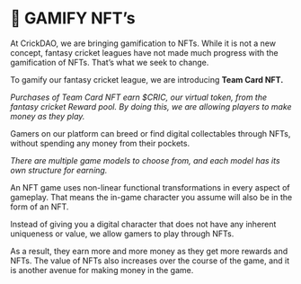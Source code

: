 # 🏏 GAMIFY NFT’s

At CrickDAO, we are bringing gamification to NFTs. While it is not a new concept, fantasy cricket leagues have not made much progress with the gamification of NFTs. That’s what we seek to change.

To gamify our fantasy cricket league, we are introducing **Team Card NFT.**

_Purchases of Team Card NFT earn $_CRIC_, our virtual token, from the fantasy cricket Reward pool. By doing this, we are allowing players to make money as they play._

Gamers on our platform can breed or find digital collectables through NFTs, without spending any money from their pockets.

_There are multiple game models to choose from, and each model has its own structure for earning._

An NFT game uses non-linear functional transformations in every aspect of gameplay. That means the in-game character you assume will also be in the form of an NFT.

Instead of giving you a digital character that does not have any inherent uniqueness or value, we allow gamers to play through NFTs.

As a result, they earn more and more money as they get more rewards and NFTs. The value of NFTs also increases over the course of the game, and it is another avenue for making money in the game.
